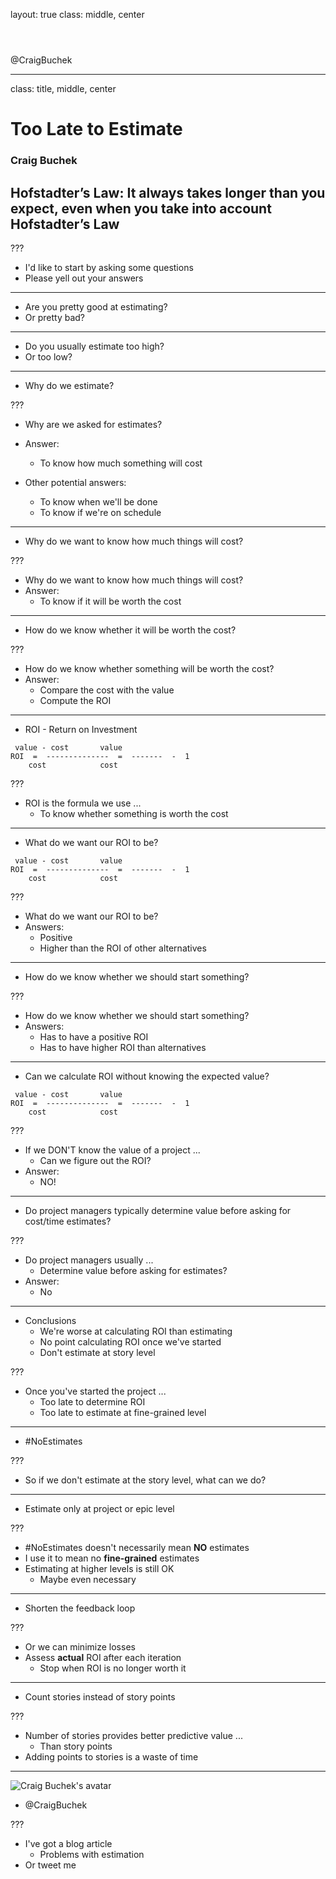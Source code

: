 layout: true
class: middle, center

<header>
  <p class="left"></p>
  <p class="right"></p>
</header>


<footer>
  <p class="left">@CraigBuchek</p>
</footer>

---
class: title, middle, center

# Too Late to Estimate

### Craig Buchek

## Hofstadter’s Law: It always takes longer than you expect, even when you take into account Hofstadter’s Law

???

* I'd like to start by asking some questions
* Please yell out your answers

---

* Are you pretty good at estimating?
* Or pretty bad?

---

* Do you usually estimate too high?
* Or too low?

---

* Why do we estimate?

???

* Why are we asked for estimates?
* Answer:
    * To know how much something will cost


* Other potential answers:
    * To know when we'll be done
    * To know if we're on schedule

---

* Why do we want to know how much things will cost?

???

* Why do we want to know how much things will cost?
* Answer:
    * To know if it will be worth the cost

---

* How do we know whether it will be worth the cost?

???

* How do we know whether something will be worth the cost?
* Answer:
    * Compare the cost with the value
    * Compute the ROI

---

* ROI - Return on Investment

~~~
 value - cost       value
ROI  =  --------------  =  -------  -  1
    cost            cost
~~~

???

* ROI is the formula we use ...
    * To know whether something is worth the cost

---

* What do we want our ROI to be?

~~~
 value - cost       value
ROI  =  --------------  =  -------  -  1
    cost            cost
~~~

???

* What do we want our ROI to be?
* Answers:
    * Positive
    * Higher than the ROI of other alternatives

---

* How do we know whether we should start something?

???

* How do we know whether we should start something?
* Answers:
    * Has to have a positive ROI
    * Has to have higher ROI than alternatives

---

* Can we calculate ROI without knowing the expected value?

~~~
 value - cost       value
ROI  =  --------------  =  -------  -  1
    cost            cost
~~~

???

* If we DON'T know the value of a project ...
    * Can we figure out the ROI?
* Answer:
    * NO!

---

* Do project managers typically determine value
before asking for cost/time estimates?

???

* Do project managers usually ...
    * Determine value before asking for estimates?
* Answer:
    * No

---

* Conclusions
    * We're worse at calculating ROI than estimating
    * No point calculating ROI once we've started
    * Don't estimate at story level

???

* Once you've started the project ...
    * Too late to determine ROI
    * Too late to estimate at fine-grained level

---

* \#NoEstimates

???

* So if we don't estimate at the story level, what can we do?

---

* Estimate only at project or epic level

???

* \#NoEstimates doesn't necessarily mean **NO** estimates
* I use it to mean no **fine-grained** estimates
* Estimating at higher levels is still OK
    * Maybe even necessary

---

* Shorten the feedback loop

???

* Or we can minimize losses
* Assess **actual** ROI after each iteration
    * Stop when ROI is no longer worth it

---

* Count stories instead of story points

???

* Number of stories provides better predictive value ...
    * Than story points
* Adding points to stories is a waste of time

---

![Craig Buchek's avatar](https://avatars2.githubusercontent.com/u/7849?v=3&s=300)

* @CraigBuchek

???

* I've got a blog article
    * Problems with estimation
* Or tweet me
